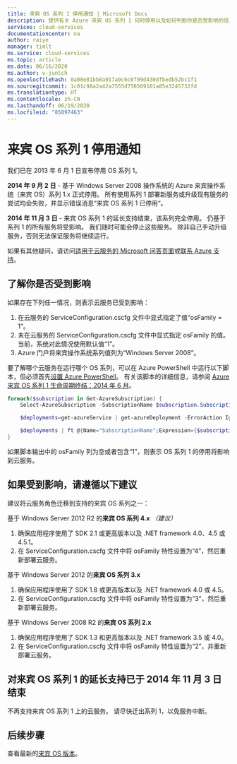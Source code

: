 ```yaml
---
title: 来宾 OS 系列 1 停用通知 | Microsoft Docs
description: 提供有关 Azure 来宾 OS 系列 1 何时停用以及如何判断你是否受影响的信息
services: cloud-services
documentationcenter: na
author: raiye
manager: timlt
ms.service: cloud-services
ms.topic: article
ms.date: 06/16/2020
ms.author: v-junlch
ms.openlocfilehash: 0a08e81bb8a917a9c6c6f99d430dfbedb52bc1f1
ms.sourcegitcommit: 1c01c98a2a42a7555d756569101a85e3245732fd
ms.translationtype: HT
ms.contentlocale: zh-CN
ms.lasthandoff: 06/19/2020
ms.locfileid: "85097463"
---
```

# <a name="guest-os-family-1-retirement-notice"></a>来宾 OS 系列 1 停用通知
我们已在 2013 年 6 月 1 日宣布停用 OS 系列 1。

**2014 年 9 月 2 日** - 基于 Windows Server 2008 操作系统的 Azure 来宾操作系统（来宾 OS）系列 1.x 正式停用。 所有使用系列 1 部署新服务或升级现有服务的尝试均会失败，并显示错误消息“来宾 OS 系列 1 已停用“。

**2014 年 11 月 3 日** - 来宾 OS 系列 1 的延长支持结束，该系列完全停用。 仍基于系列 1 的所有服务将受影响。 我们随时可能会停止这些服务。 除非自己手动升级服务，否则无法保证服务将继续运行。

如果有其他疑问，请访问[适用于云服务的 Microsoft 问答页面](https://docs.microsoft.com/answers/topics/azure-cloud-services.html)或[联系 Azure 支持](https://www.azure.cn/support/contact/)。

## <a name="are-you-affected"></a>了解你是否受到影响
如果存在下列任一情况，则表示云服务已受到影响：

1. 在云服务的 ServiceConfiguration.cscfg 文件中显式指定了值“osFamily = 1”。
2. 未在云服务的 ServiceConfiguration.cscfg 文件中显式指定 osFamily 的值。 当前，系统对此情况使用默认值“1”。
3. Azure 门户将来宾操作系统系列值列为“Windows Server 2008”。

要了解哪个云服务在运行哪个 OS 系列，可以在 Azure PowerShell 中运行以下脚本，但必须首先[设置 Azure PowerShell](/powershell-install-configure)。 有关该脚本的详细信息，请参阅 [Azure 来宾 OS 系列 1 生命周期终结：2014 年 6 月](https://blogs.msdn.com/b/ryberry/archive/2014/04/02/azure-guest-os-family-1-end-of-life-june-2014.aspx)。

```Powershell
foreach($subscription in Get-AzureSubscription) {
    Select-AzureSubscription -SubscriptionName $subscription.SubscriptionName

    $deployments=get-azureService | get-azureDeployment -ErrorAction Ignore | where {$_.SdkVersion -NE ""}

    $deployments | ft @{Name="SubscriptionName";Expression={$subscription.SubscriptionName}}, ServiceName, SdkVersion, Slot, @{Name="osFamily";Expression={(select-xml -content $_.configuration -xpath "/ns:ServiceConfiguration/@osFamily" -namespace $namespace).node.value }}, osVersion, Status, URL
}
```

如果脚本输出中的 osFamily 列为空或者包含“1”，则表示 OS 系列 1 的停用将影响到云服务。

## <a name="recommendations-if-you-are-affected"></a>如果受到影响，请遵循以下建议
建议将云服务角色迁移到支持的来宾 OS 系列之一：

基于 Windows Server 2012 R2 的**来宾 OS 系列 4.x** *（建议）*

1. 确保应用程序使用了 SDK 2.1 或更高版本以及 .NET framework 4.0、4.5 或 4.5.1。
2. 在 ServiceConfiguration.cscfg 文件中将 osFamily 特性设置为“4”，然后重新部署云服务。

基于 Windows Server 2012 的**来宾 OS 系列 3.x**

1. 确保应用程序使用了 SDK 1.8 或更高版本以及 .NET framework 4.0 或 4.5。
2. 在 ServiceConfiguration.cscfg 文件中将 osFamily 特性设置为“3”，然后重新部署云服务。

基于 Windows Server 2008 R2 的**来宾 OS 系列 2.x**

1. 确保应用程序使用了 SDK 1.3 和更高版本以及 .NET framework 3.5 或 4.0。
2. 在 ServiceConfiguration.cscfg 文件中将 osFamily 特性设置为“2”，并重新部署云服务。

## <a name="extended-support-for-guest-os-family-1-ended-nov-3-2014"></a>对来宾 OS 系列 1 的延长支持已于 2014 年 11 月 3 日结束
不再支持来宾 OS 系列 1 上的云服务。 请尽快迁出系列 1，以免服务中断。  

## <a name="next-steps"></a>后续步骤
查看最新的[来宾 OS 版本](cloud-services-guestos-update-matrix.md)。

